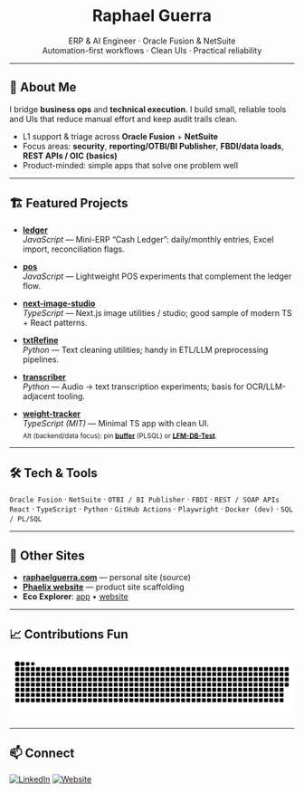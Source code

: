 <h1 align="center">Raphael Guerra</h1>
<p align="center">
ERP & AI Engineer · Oracle Fusion & NetSuite<br/>
Automation-first workflows · Clean UIs · Practical reliability
</p>

---

## 👋 About Me
I bridge **business ops** and **technical execution**. I build small, reliable tools and UIs that reduce manual effort and keep audit trails clean.

- L1 support & triage across **Oracle Fusion** + **NetSuite**
- Focus areas: **security**, **reporting/OTBI/BI Publisher**, **FBDI/data loads**, **REST APIs / OIC (basics)**
- Product-minded: simple apps that solve one problem well

---

## 🏗️ Featured Projects

- **[ledger](https://github.com/RaphaelGuerra/ledger)**  
  *JavaScript* — Mini-ERP “Cash Ledger”: daily/monthly entries, Excel import, reconciliation flags.

- **[pos](https://github.com/RaphaelGuerra/pos)**  
  *JavaScript* — Lightweight POS experiments that complement the ledger flow.

- **[next-image-studio](https://github.com/RaphaelGuerra/next-image-studio)**  
  *TypeScript* — Next.js image utilities / studio; good sample of modern TS + React patterns.

- **[txtRefine](https://github.com/RaphaelGuerra/txtRefine)**  
  *Python* — Text cleaning utilities; handy in ETL/LLM preprocessing pipelines.

- **[transcriber](https://github.com/RaphaelGuerra/transcriber)**  
  *Python* — Audio → text transcription experiments; basis for OCR/LLM-adjacent tooling.

- **[weight-tracker](https://github.com/RaphaelGuerra/weight-tracker)**  
  *TypeScript (MIT)* — Minimal TS app with clean UI.  
  <sub>Alt (backend/data focus): pin **[buffer](https://github.com/RaphaelGuerra/buffer)** (PLSQL) or **[LFM-DB-Test](https://github.com/RaphaelGuerra/LFM-DB-Test)**.</sub>

---

## 🛠️ Tech & Tools

`Oracle Fusion` · `NetSuite` · `OTBI / BI Publisher` · `FBDI` · `REST / SOAP APIs`  
`React` · `TypeScript` · `Python` · `GitHub Actions` · `Playwright` · `Docker (dev)` · `SQL / PL/SQL`

---

## 🔗 Other Sites

- **[raphaelguerra.com](https://github.com/RaphaelGuerra/raphaelguerra.com)** — personal site (source)
- **[Phaelix website](https://github.com/RaphaelGuerra/phaelix-website)** — product site scaffolding
- **Eco Explorer**: [app](https://github.com/RaphaelGuerra/eco-explorer) • [website](https://github.com/RaphaelGuerra/eco-explorer-website)

---

## 📈 Contributions Fun

<picture>
  <source media="(prefers-color-scheme: dark)" srcset="assets/snake-dark.svg" />
  <source media="(prefers-color-scheme: light)" srcset="assets/snake.svg" />
  <img alt="Contribution snake" src="assets/snake.svg" />
</picture>

---

## 📫 Connect

[![LinkedIn](https://img.shields.io/badge/LinkedIn-0A66C2?logo=linkedin&logoColor=white)](https://linkedin.com/in/guerraraphael)
[![Website](https://img.shields.io/badge/Website-111?logo=About.me&logoColor=white)](https://raphaelguerra.com)

<!-- Optional: visitors counter (you can remove if you prefer a cleaner footer) -->
<!-- ![Visitors](https://visitor-badge.laobi.icu/badge?page_id=RaphaelGuerra) -->
